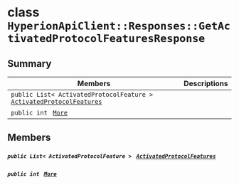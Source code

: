 # class `HyperionApiClient::Responses::GetActivatedProtocolFeaturesResponse` 

## Summary

 Members                                | Descriptions                                
----------------------------------------|---------------------------------------------
`public List< ActivatedProtocolFeature > ` [`ActivatedProtocolFeatures`](#class_hyperion_api_client_1_1_responses_1_1_get_activated_protocol_features_response_1a339663d699cf9ec86710aa6c2373d48c) | 
`public int ` [`More`](#class_hyperion_api_client_1_1_responses_1_1_get_activated_protocol_features_response_1a639e40bbc9cd0cca95eed7fdf30cf810) | 

## Members

##### `public List< ActivatedProtocolFeature > ` [`ActivatedProtocolFeatures`](#class_hyperion_api_client_1_1_responses_1_1_get_activated_protocol_features_response_1a339663d699cf9ec86710aa6c2373d48c) 

##### `public int ` [`More`](#class_hyperion_api_client_1_1_responses_1_1_get_activated_protocol_features_response_1a639e40bbc9cd0cca95eed7fdf30cf810) 

